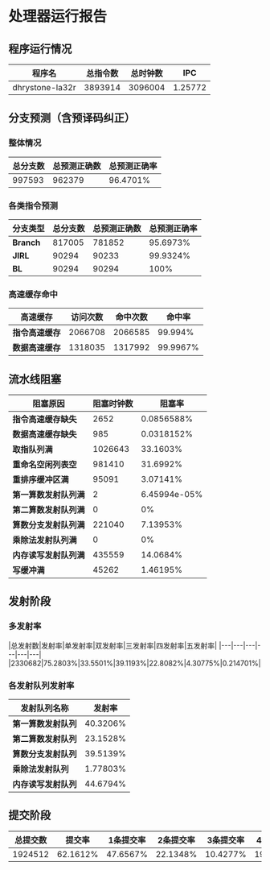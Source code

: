 # 处理器运行报告
## 程序运行情况
|程序名|总指令数|总时钟数|IPC|
|---|---|---|---|
|dhrystone-la32r|3893914|3096004|1.25772|

## 分支预测（含预译码纠正）
### 整体情况
|总分支数|总预测正确数|总预测正确率|
|---|---|---|
|997593|962379|96.4701%|

### 各类指令预测
|分支类型|总分支数|总预测正确数|总预测正确率|
|---|---|---|---|
|**Branch**| 817005 | 781852 | 95.6973%|
|**JIRL**| 90294 | 90233 | 99.9324%|
|**BL**| 90294 | 90294 | 100%|

### 高速缓存命中
|高速缓存|访问次数|命中次数|命中率|
|---|---|---|---|
|**指令高速缓存**| 2066708 | 2066585 | 99.994%|
|**数据高速缓存**| 1318035 | 1317992 | 99.9967%|
## 流水线阻塞
|阻塞原因|阻塞时钟数|阻塞率|
|---|---|---|
|**指令高速缓存缺失**| 2652 | 0.0856588%|
|**数据高速缓存缺失**| 985 | 0.0318152%|
|**取指队列满**| 1026643 | 33.1603%|
|**重命名空闲列表空**|981410 | 31.6992%|
|**重排序缓冲区满**|95091 | 3.07141%|
|**第一算数发射队列满**|2 | 6.45994e-05%|
|**第二算数发射队列满**|0 | 0%|
|**算数分支发射队列满**|221040 | 7.13953%|
|**乘除法发射队列满**|0 | 0%|
|**内存读写发射队列满**|435559 | 14.0684%|
|**写缓冲满**|45262 | 1.46195%|

## 发射阶段
### 多发射率
|总发射数|发射率|单发射率|双发射率|三发射率|四发射率|五发射率|
|---|---|---|---|---|---|
|2330682|75.2803%|33.5501%|39.1193%|22.8082%|4.30775%|0.214701%|

### 各发射队列发射率
|发射队列名称|发射率|
|---|---|
|**第一算数发射队列**|40.3206%|
|**第二算数发射队列**|23.1528%|
|**算数分支发射队列**|39.5139%|
|**乘除法发射队列**|1.77803%|
|**内存读写发射队列**|44.6794%|

## 提交阶段
|总提交数|提交率|1条提交率|2条提交率|3条提交率|4条提交率|
|---|---|---|---|---|---|
|1924512|62.1612%|47.6567%|22.1348%|10.4277%|19.7808%|
